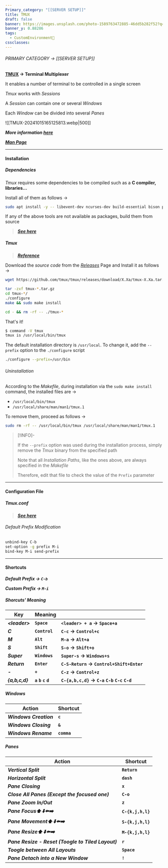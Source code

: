 ```yaml
---
Primary_category: "[[SERVER SETUP]]"
title: TMUX
draft: false
banner: https://images.unsplash.com/photo-1589763472885-46dd5b282f52?q=80&w=1748&auto=format&fit=crop&ixlib=rb-4.0.3&ixid=M3wxMjA3fDB8MHxwaG90by1wYWdlfHx8fGVufDB8fHx8fA%3D%3D
banner_y: 0.88286
tags:
  - CustomEnvironment🦜
cssclasses:
---
```


###### PRIMARY CATEGORY → [[SERVER SETUP]]

**[TMUX](https://github.com/tmux/tmux) → Terminal Multiplexer**

It enables a number of terminal to be controlled in a single screen

*Tmux* works with *Sessions*

A *Session* can contain one or several *Windows*

Each *Window* can be divided into several *Panes*

![[TMUX-20241015165125813.webp|500]]

***More information [here](https://github.com/tmux/tmux/wiki)***

***[Man Page](https://man7.org/linux/man-pages/man1/tmux.1.html)***

---

#### Installation

##### Dependencies

*Tmux* requires some dependencies to be compiled such as a **C compiler, libraries...**

Install all of them as follows →

```bash
sudo apt install -y -- libevent-dev ncurses-dev build-essential bison pkg-config
```

If any of the above tools are not available as packages, build them from source

> ***[See here](https://github.com/tmux/tmux/wiki/Installing#building-dependencies)***

##### *Tmux*

> ***[Reference](https://github.com/tmux/tmux/wiki/Installing#from-source-tarball)***

Download the *source code* from the *[Releases](https://github.com/tmux/tmux/releases)* Page and Install it as follows →

```bash
wget https://github.com/tmux/tmux/releases/download/X.Xa/tmux-X.Xa.tar.gz
```

```bash
tar -zxf tmux-*.tar.gz
cd tmux-*/
./configure
make && sudo make install
```

```bash
cd - && rm -rf -- ./tmux-*
```

That's it!

```bash
$ command -V tmux
tmux is /usr/local/bin/tmux
```

The default installation directory is `/usr/local`. To change it, add the `--prefix` option to the `./configure` script

```bash
./configure --prefix=/usr/bin
```

###### Uninstallation

According to the *Makefile*, during installation via the `sudo make install` command, the installed files are →

- `/usr/local/bin/tmux`
- `/usr/local/share/man/man1/tmux.1`

To remove them, proceed as follows →

```bash
sudo rm -rf -- /usr/local/bin/tmux /usr/local/share/man/man1/tmux.1
```

> [!INFO]-
>
> If the `--prefix` option was used during the installation process, simply remove the *Tmux* binary from the specified path
>
> Note that all *Installation Paths*, like the ones above, are always specified in the *Makefile*
>
> Therefore, edit that file to check the value of the `Prefix` parameter
>

---

#### Configuration File

##### *Tmux.conf*

> ***[See here](https://pastebin.com/yfiXx9Um)***

###### Default Prefix Modification

```bash title="~/.tmux.conf"
unbind-key C-b
set-option -g prefix M-i
bind-key M-i send-prefix
```

---

#### Shortcuts

***Default Prefix → `C-b`***

***Custom Prefix → `M-i`***

##### *Shorcuts' Meaning*

| **Key** | **Meaning** | |
| --- | --- | --- |
| ***\<leader\>*** | **`Space`** | **`<leader> + a` → `Space+a`** |
| ***C*** | **`Control`** | **`C-c` → `Control+c`** |
| ***M*** | **`Alt`** | **`M-a` → `Alt+a`** |
| ***S*** | **`Shift`** | **`S-o` → `Shift+o`**  |
| ***Super*** | **`Windows`** | **`Super-s` → `Windows+s`** |
| ***Return*** | **`Enter`** | **`C-S-Return` → `Control+Shift+Enter`** |
| ***-*** | **`+`** | **`C-z` → `Control+z`** |
| ***{a,b,c,d}*** | **`a` `b` `c` `d`** | **`C-{a,b,c,d}` → `C-a` `C-b` `C-c` `C-d`** |

#####  *Windows*

| **Action** | **Shortcut** |
| --- | --- |
| ***Windows Creation*** | **`c`** |
| ***Windows Closing*** | **`&`** |
| ***Windows Rename*** | **`comma`** |

##### *Panes*

| **Action** | **Shortcut** |
| --- | --- |
| ***Vertical Split*** | **`Return`** |
| ***Horizontal Split*** | **`dash`** |
| ***Pane Closing*** | **`x`** |
| ***Close All Panes (Except the focused one)*** | **`C-o`** |
| ***Pane Zoom In/Out*** | **`z`** |
| ***Pane Focus⬆️⬇️⬅️➡️*** | **`C-{k,j,h,l}`** |
| ***Pane Movement⬆️⬇️⬅️➡️*** | **`S-{k,j,h,l}`** |
| ***Pane Resize⬆️⬇️⬅️➡️*** | **`M-{k,j,h,l}`** |
| ***Pane Resize - Reset (Toogle to Tiled Layout)*** | **`r`** |
| ***Toogle between All Layouts*** | **`Space`** |
| ***Pane Detach into a New Window*** | **`!`** |

